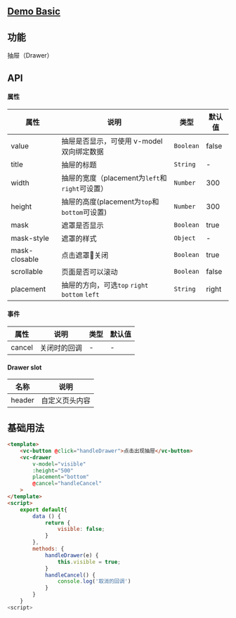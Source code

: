 ## [Demo Basic](https://wya-team.github.io/wya-vc/dist/drawer/basic.html)
## 功能
抽屉（Drawer）

## API

#### 属性

属性 | 说明 | 类型 | 默认值
---|---|---|---
value | 抽屉是否显示，可使用 v-model 双向绑定数据 | `Boolean` | false
title | 抽屉的标题 | `String` | -
width | 抽屉的宽度（placement为`left`和`right`可设置）| `Number` | 300
height | 抽屉的高度(placement为`top`和`bottom`可设置) | `Number` | 300
mask | 遮罩是否显示 | `Boolean` | true 
mask-style | 遮罩的样式 | `Object` | -
mask-closable | 点击遮罩关闭 | `Boolean` | true
scrollable | 页面是否可以滚动 | `Boolean` | false
placement | 抽屉的方向，可选`top` `right` `bottom` `left` | `String` | right


#### 事件

属性 | 说明 | 类型 | 默认值
---|---|---|---
cancel | 关闭时的回调 | - | -

#### Drawer slot

名称 | 说明
--- | ---|
header | 自定义页头内容

## 基础用法

```html
<template>
    <vc-button @click="handleDrawer">点击出现抽屉</vc-button>
    <vc-drawer
        v-model="visible"
        :height="500"
        placement="bottom"
        @cancel="handleCancel"
    > 
</template>
<script>
    export default{
        data () {
            return {
                visible: false;
            }
        },
        methods: {
            handleDrawer(e) {
                this.visible = true;
            }
            handleCancel() {
                console.log('取消的回调')
            }
        }
    }
<script>
```